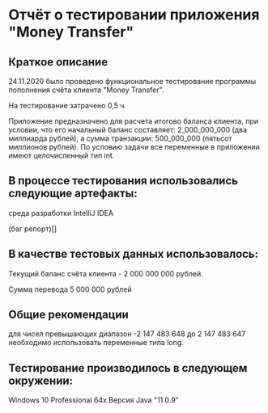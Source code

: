 # Отчёт о тестировании приложения "Money Transfer"

## Краткое описание
24.11.2020 было проведено функциональное тестирование программы пополнения счёта клиента "Money Transfer".

На тестирование затрачено 0,5 ч.

Приложение предназначено для расчета итогово баланса клиента, при условии, что его начальный баланс составляет: 2_000_000_000 (два миллиарда рублей), а сумма транзакции: 500_000_000 (пятьсот миллионов рублей). По условию задачи все переменные в приложении имеют целочисленный тип int.

## В процессе тестирования использовались следующие артефакты:
среда разработки IntelliJ IDEA

(баг репорт)[]

## В качестве тестовых данных использовалось:
Текущий баланс счёта клиента - 2 000 000 000 рублей.

Сумма перевода 5 000 000 рублей

## Общие рекомендации
для чисел превышающих диапазон -2 147 483 648 до 2 147 483 647 необходимо использовать переменные типа long.

## Тестирование производилось в следующем окружении:
Windows 10 Professional 64х Версия Java "11.0.9"
